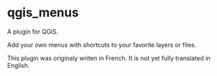 # qgis_menus
A plugin for QGIS.

Add your own menus with shortcuts to your favorite layers or files.

This plugin was originaly writen in French. It is not yet fully translated in English.
